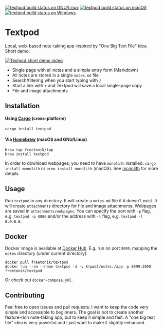 [![textpod build status on GNU/Linux](https://github.com/freetonik/textpod/workflows/GNU%2FLinux/badge.svg)](https://github.com/freetonik/textpod/actions?query=workflow%3AGNU%2FLinux)
[![textpod build status on macOS](https://github.com/freetonik/textpod/workflows/macOS/badge.svg)](https://github.com/freetonik/textpod/actions?query=workflow%3AmacOS)
[![textpod build status on Windows](https://github.com/freetonik/textpod/workflows/Windows/badge.svg)](https://github.com/freetonik/textpod/actions?query=workflow%3AWindows)

# Textpod

Local, web-based note-taking app inspired by "One Big Text File" idea. Short demo:

[![Textpod short demo video](https://img.youtube.com/vi/VAqJJxaJNVM/0.jpg)](https://www.youtube.com/watch?v=VAqJJxaJNVM)

- Single page with all notes and a simple entry form (Markdown)
- All notes are stored in a single `notes.md` file
- Search/filtering when you start typing with `/`
- Start a link with `+` and Textpod will save a local single-page copy
- File and image attachments

## Installation

#### Using [Cargo](https://crates.io/crates/textpod) (cross-platform)

```console
cargo install textpod
```

#### Via [Homebrew](https://brew.sh/) (macOS and GNU/Linux)

```console
brew tap freetonik/tap
brew install textpod
```

In order to download webpages, you need to have `monolith` installed. `cargo install monolith` or `brew install monolith` (macOS). See [monolith](https://github.com/Y2Z/monolith) for more details.

## Usage

Run `textpod` in any directory. It will create a `notes.md` file if it doesn't exist. It will create `attachments` directory for file and image attachments.
Webpages are saved in `attachments/webpages`. You can specify the port with `-p` flag, e.g. `textpod -p 8080` and/or the address with `-l` flag, e.g. `textpod -l 0.0.0.0`.

## Docker

Docker image is available at [Docker Hub](https://hub.docker.com/r/freetonik/textpod).
E.g. run on port `8099`, mapping the `notes` directory (under current directory):

```
docker pull freetonik/textpod
docker run --rm --name textpod -d -v $(pwd)/notes:/app -p 8099:3000 freetonik/textpod
```

Or check out `docker-compose.yml`.

## Contributing

Feel free to open issues and pull requests. I want to keep the code very simple and accessible to beginners. The goal is not to create another feature-rich note-taking app, but to keep it simple and fast.
A "one big text file" idea is very powerful and I just want to make it slightly enhanced.
